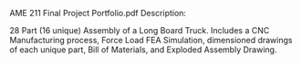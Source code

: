 AME 211 Final Project Portfolio.pdf Description:

28 Part (16 unique) Assembly of a Long Board Truck.
Includes a CNC Manufacturing process, Force Load FEA Simulation, 
dimensioned drawings of each unique part, Bill of Materials, and Exploded Assembly Drawing.
